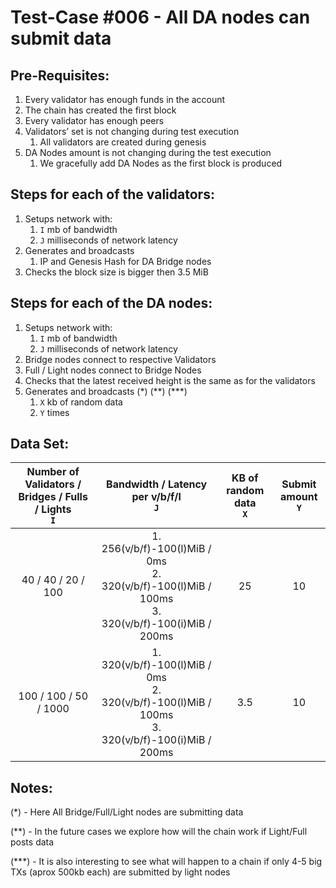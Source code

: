 # Test-Case #006 - All DA nodes can submit data

## Pre-Requisites:

1. Every validator has enough funds in the account
2. The chain has created the first block
3. Every validator has enough peers
4. Validators’ set is not changing during test execution
   1. All validators are created during genesis
5. DA Nodes amount is not changing during the test execution
   1. We gracefully add DA Nodes as the first block is produced

## Steps for each of the validators:

1. Setups network with:
   1. `I` mb of bandwidth
   2. `J` milliseconds of network latency
2. Generates and broadcasts
   1. IP and Genesis Hash for DA Bridge nodes
3. Checks the block size is bigger then 3.5 MiB

## Steps for each of the DA nodes:

1. Setups network with:
   1. `I` mb of bandwidth
   2. `J` milliseconds of network latency
2. Bridge nodes connect to respective Validators
3. Full / Light nodes connect to Bridge Nodes
4. Checks that the latest received height is the same as for the validators
5. Generates and broadcasts (\*) (\*\*) (\*\*\*)
   1. `X` kb of random data
   2. `Y` times

## Data Set:

| Number of Validators / Bridges / Fulls / Lights <br /> `I` |                                Bandwidth / Latency per v/b/f/l <br />`J`                                | KB of random data <br />`X` | Submit amount <br />`Y` |
| :--------------------------------------------------------: | :-----------------------------------------------------------------------------------------------------: | :-------------------------: | :---------------------: |
|                     40 / 40 / 20 / 100                     | 1. 256(v/b/f)-100(l)MiB / 0ms<br />2. 320(v/b/f)-100(l)MiB / 100ms<br />3. 320(v/b/f)-100(i)MiB / 200ms |             25              |           10            |
|                   100 / 100 / 50 / 1000                    | 1. 320(v/b/f)-100(l)MiB / 0ms<br />2. 320(v/b/f)-100(l)MiB / 100ms<br />3. 320(v/b/f)-100(i)MiB / 200ms |             3.5             |           10            |

## Notes:

(\*) - Here All Bridge/Full/Light nodes are submitting data

(\*\*) - In the future cases we explore how will the chain work if Light/Full posts data

(\*\*\*) - It is also interesting to see what will happen to a chain if only 4-5 big TXs (aprox 500kb each) are submitted by light nodes
